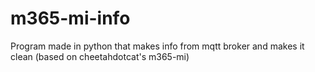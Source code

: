 # m365-mi-info
Program made in python that makes info from mqtt broker and makes it clean (based on cheetahdotcat's m365-mi)
